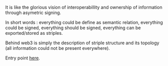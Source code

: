 It is like the glorious vision of interoperabillity and ownership of information through asymetric signing.

In short words : everything could be define as semantic relation, everything could be signed, everything should be signed, everything can be exported/stored as striples.

Behind web3 is simply the description of striple structure and its topology (all information could not be present everywhere).

Entry point [here](./index.md).

